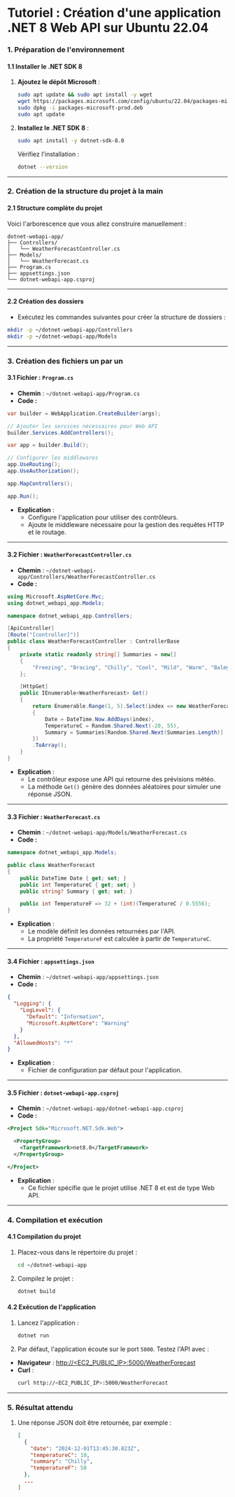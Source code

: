 # **Tutoriel : Création d'une application .NET 8 Web API sur Ubuntu 22.04**

### **1. Préparation de l'environnement**

#### **1.1 Installer le .NET SDK 8**
1. **Ajoutez le dépôt Microsoft** :
   ```bash
   sudo apt update && sudo apt install -y wget
   wget https://packages.microsoft.com/config/ubuntu/22.04/packages-microsoft-prod.deb -O packages-microsoft-prod.deb
   sudo dpkg -i packages-microsoft-prod.deb
   sudo apt update
   ```

2. **Installez le .NET SDK 8** :
   ```bash
   sudo apt install -y dotnet-sdk-8.0
   ```
   Vérifiez l'installation :
   ```bash
   dotnet --version
   ```

---

### **2. Création de la structure du projet à la main**

#### **2.1 Structure complète du projet**
Voici l'arborescence que vous allez construire manuellement :

```
dotnet-webapi-app/
├── Controllers/
│   └── WeatherForecastController.cs
├── Models/
│   └── WeatherForecast.cs
├── Program.cs
├── appsettings.json
└── dotnet-webapi-app.csproj
```

---

#### **2.2 Création des dossiers**
- Exécutez les commandes suivantes pour créer la structure de dossiers :

```bash
mkdir -p ~/dotnet-webapi-app/Controllers
mkdir -p ~/dotnet-webapi-app/Models
```

---

### **3. Création des fichiers un par un**

#### **3.1 Fichier : `Program.cs`**
- **Chemin** : `~/dotnet-webapi-app/Program.cs`
- **Code :**

```csharp
var builder = WebApplication.CreateBuilder(args);

// Ajouter les services nécessaires pour Web API
builder.Services.AddControllers();

var app = builder.Build();

// Configurer les middlewares
app.UseRouting();
app.UseAuthorization();

app.MapControllers();

app.Run();
```

- **Explication** :
  - Configure l'application pour utiliser des contrôleurs.
  - Ajoute le middleware nécessaire pour la gestion des requêtes HTTP et le routage.

---

#### **3.2 Fichier : `WeatherForecastController.cs`**
- **Chemin** : `~/dotnet-webapi-app/Controllers/WeatherForecastController.cs`
- **Code :**

```csharp
using Microsoft.AspNetCore.Mvc;
using dotnet_webapi_app.Models;

namespace dotnet_webapi_app.Controllers;

[ApiController]
[Route("[controller]")]
public class WeatherForecastController : ControllerBase
{
    private static readonly string[] Summaries = new[]
    {
        "Freezing", "Bracing", "Chilly", "Cool", "Mild", "Warm", "Balmy", "Hot", "Sweltering", "Scorching"
    };

    [HttpGet]
    public IEnumerable<WeatherForecast> Get()
    {
        return Enumerable.Range(1, 5).Select(index => new WeatherForecast
        {
            Date = DateTime.Now.AddDays(index),
            TemperatureC = Random.Shared.Next(-20, 55),
            Summary = Summaries[Random.Shared.Next(Summaries.Length)]
        })
        .ToArray();
    }
}
```

- **Explication** :
  - Le contrôleur expose une API qui retourne des prévisions météo.
  - La méthode `Get()` génère des données aléatoires pour simuler une réponse JSON.

---

#### **3.3 Fichier : `WeatherForecast.cs`**
- **Chemin** : `~/dotnet-webapi-app/Models/WeatherForecast.cs`
- **Code :**

```csharp
namespace dotnet_webapi_app.Models;

public class WeatherForecast
{
    public DateTime Date { get; set; }
    public int TemperatureC { get; set; }
    public string? Summary { get; set; }

    public int TemperatureF => 32 + (int)(TemperatureC / 0.5556);
}
```

- **Explication** :
  - Le modèle définit les données retournées par l'API.
  - La propriété `TemperatureF` est calculée à partir de `TemperatureC`.

---

#### **3.4 Fichier : `appsettings.json`**
- **Chemin** : `~/dotnet-webapi-app/appsettings.json`
- **Code :**

```json
{
  "Logging": {
    "LogLevel": {
      "Default": "Information",
      "Microsoft.AspNetCore": "Warning"
    }
  },
  "AllowedHosts": "*"
}
```

- **Explication** :
  - Fichier de configuration par défaut pour l'application.

---

#### **3.5 Fichier : `dotnet-webapi-app.csproj`**
- **Chemin** : `~/dotnet-webapi-app/dotnet-webapi-app.csproj`
- **Code :**

```xml
<Project Sdk="Microsoft.NET.Sdk.Web">

  <PropertyGroup>
    <TargetFramework>net8.0</TargetFramework>
  </PropertyGroup>

</Project>
```

- **Explication** :
  - Ce fichier spécifie que le projet utilise .NET 8 et est de type Web API.

---

### **4. Compilation et exécution**

#### **4.1 Compilation du projet**
1. Placez-vous dans le répertoire du projet :
   ```bash
   cd ~/dotnet-webapi-app
   ```
2. Compilez le projet :
   ```bash
   dotnet build
   ```

#### **4.2 Exécution de l'application**
1. Lancez l'application :
   ```bash
   dotnet run
   ```
2. Par défaut, l'application écoute sur le port `5000`. Testez l'API avec :

- **Navigateur** : [http://<EC2_PUBLIC_IP>:5000/WeatherForecast](http://<EC2_PUBLIC_IP>:5000/WeatherForecast)
- **Curl** :
  ```bash
  curl http://<EC2_PUBLIC_IP>:5000/WeatherForecast
  ```

---

### **5. Résultat attendu**

1. Une réponse JSON doit être retournée, par exemple :
   ```json
   [
     {
       "date": "2024-12-01T13:45:30.823Z",
       "temperatureC": 10,
       "summary": "Chilly",
       "temperatureF": 50
     },
     ...
   ]
   ```
